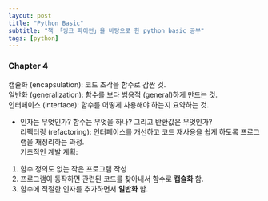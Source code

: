 ```yaml
---
layout: post
title: "Python Basic"
subtitle: "책 「씽크 파이썬」을 바탕으로 한 python basic 공부"
tags: [python]
---
```




### Chapter 4

캡슐화 (encapsulation): 코드 조각을 함수로 감싼 것.  
일반화 (generalization): 함수를 보다 범용적 (general)하게 만드는 것.  
인터페이스 (interface): 함수를 어떻게 사용해야 하는지 요약하는 것.  
* 인자는 무엇인가? 함수는 무엇을 하나? 그리고 반환값은 무엇인가?  
리펙터링 (refactoring): 인터페이스를 개선하고 코드 재사용을 쉽게 하도록 프로그램을 재정리하는 과정.  
기초적인 계발 계획: 
1. 함수 정의도 없는 작은 프로그램 작성
2. 프로그램이 동작하면 관련된 코드를 찾아내서 함수로 **캡슐화** 함.
3. 함수에 적절한 인자를 추가하면서 **일반화** 함.

